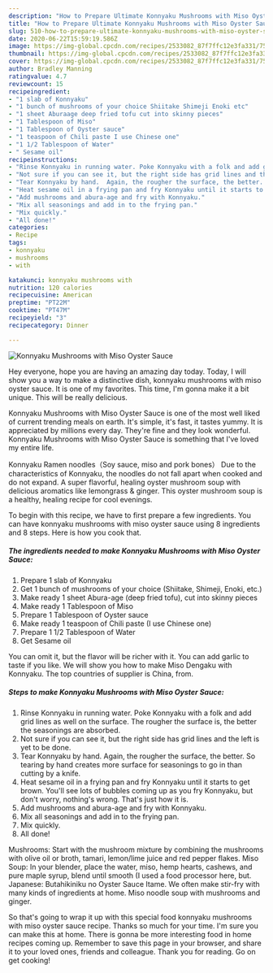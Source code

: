 ```yaml
---
description: "How to Prepare Ultimate Konnyaku Mushrooms with Miso Oyster Sauce"
title: "How to Prepare Ultimate Konnyaku Mushrooms with Miso Oyster Sauce"
slug: 510-how-to-prepare-ultimate-konnyaku-mushrooms-with-miso-oyster-sauce
date: 2020-06-22T15:59:19.586Z
image: https://img-global.cpcdn.com/recipes/2533082_87f7ffc12e3fa331/751x532cq70/konnyaku-mushrooms-with-miso-oyster-sauce-recipe-main-photo.jpg
thumbnail: https://img-global.cpcdn.com/recipes/2533082_87f7ffc12e3fa331/751x532cq70/konnyaku-mushrooms-with-miso-oyster-sauce-recipe-main-photo.jpg
cover: https://img-global.cpcdn.com/recipes/2533082_87f7ffc12e3fa331/751x532cq70/konnyaku-mushrooms-with-miso-oyster-sauce-recipe-main-photo.jpg
author: Bradley Manning
ratingvalue: 4.7
reviewcount: 15
recipeingredient:
- "1 slab of Konnyaku"
- "1 bunch of mushrooms of your choice Shiitake Shimeji Enoki etc"
- "1 sheet Aburaage deep fried tofu cut into skinny pieces"
- "1 Tablespoon of Miso"
- "1 Tablespoon of Oyster sauce"
- "1 teaspoon of Chili paste I use Chinese one"
- "1 1/2 Tablespoon of Water"
- " Sesame oil"
recipeinstructions:
- "Rinse Konnyaku in running water. Poke Konnyaku with a folk and add grid lines as well on the surface.  The rougher the surface is, the better the seasonings are absorbed."
- "Not sure if you can see it, but the right side has grid lines and the left is yet to be done."
- "Tear Konnyaku by hand.  Again, the rougher the surface, the better.  So tearing by hand creates more surface for seasonings to go in than cutting by a knife."
- "Heat sesame oil in a frying pan and fry Konnyaku until it starts to get brown.  You&#39;ll see lots of bubbles coming up as you fry Konnyaku, but don&#39;t worry, nothing&#39;s wrong.  That&#39;s just how it is."
- "Add mushrooms and abura-age and fry with Konnyaku."
- "Mix all seasonings and add in to the frying pan."
- "Mix quickly."
- "All done!"
categories:
- Recipe
tags:
- konnyaku
- mushrooms
- with

katakunci: konnyaku mushrooms with 
nutrition: 120 calories
recipecuisine: American
preptime: "PT22M"
cooktime: "PT47M"
recipeyield: "3"
recipecategory: Dinner

---
```



![Konnyaku Mushrooms with Miso Oyster Sauce](https://img-global.cpcdn.com/recipes/2533082_87f7ffc12e3fa331/751x532cq70/konnyaku-mushrooms-with-miso-oyster-sauce-recipe-main-photo.jpg)

Hey everyone, hope you are having an amazing day today. Today, I will show you a way to make a distinctive dish, konnyaku mushrooms with miso oyster sauce. It is one of my favorites. This time, I'm gonna make it a bit unique. This will be really delicious.

Konnyaku Mushrooms with Miso Oyster Sauce is one of the most well liked of current trending meals on earth. It's simple, it's fast, it tastes yummy. It is appreciated by millions every day. They're fine and they look wonderful. Konnyaku Mushrooms with Miso Oyster Sauce is something that I've loved my entire life.

Konnyaku Ramen noodles（Soy sauce, miso and pork bones） Due to the characteristics of Konnyaku, the noodles do not fall apart when cooked and do not expand. A super flavorful, healing oyster mushroom soup with delicious aromatics like lemongrass &amp; ginger. This oyster mushroom soup is a healthy, healing recipe for cool evenings.


To begin with this recipe, we have to first prepare a few ingredients. You can have konnyaku mushrooms with miso oyster sauce using 8 ingredients and 8 steps. Here is how you cook that.

<!--inarticleads1-->

##### The ingredients needed to make Konnyaku Mushrooms with Miso Oyster Sauce:

1. Prepare 1 slab of Konnyaku
1. Get 1 bunch of mushrooms of your choice (Shiitake, Shimeji, Enoki, etc.)
1. Make ready 1 sheet Abura-age (deep fried tofu), cut into skinny pieces
1. Make ready 1 Tablespoon of Miso
1. Prepare 1 Tablespoon of Oyster sauce
1. Make ready 1 teaspoon of Chili paste (I use Chinese one)
1. Prepare 1 1/2 Tablespoon of Water
1. Get  Sesame oil


You can omit it, but the flavor will be richer with it. You can add garlic to taste if you like. We will show you how to make Miso Dengaku with Konnyaku. The top countries of supplier is China, from. 

<!--inarticleads2-->

##### Steps to make Konnyaku Mushrooms with Miso Oyster Sauce:

1. Rinse Konnyaku in running water. Poke Konnyaku with a folk and add grid lines as well on the surface.  The rougher the surface is, the better the seasonings are absorbed.
1. Not sure if you can see it, but the right side has grid lines and the left is yet to be done.
1. Tear Konnyaku by hand.  Again, the rougher the surface, the better.  So tearing by hand creates more surface for seasonings to go in than cutting by a knife.
1. Heat sesame oil in a frying pan and fry Konnyaku until it starts to get brown.  You&#39;ll see lots of bubbles coming up as you fry Konnyaku, but don&#39;t worry, nothing&#39;s wrong.  That&#39;s just how it is.
1. Add mushrooms and abura-age and fry with Konnyaku.
1. Mix all seasonings and add in to the frying pan.
1. Mix quickly.
1. All done!


Mushrooms: Start with the mushroom mixture by combining the mushrooms with olive oil or broth, tamari, lemon/lime juice and red pepper flakes. Miso Soup: In your blender, place the water, miso, hemp hearts, cashews, and pure maple syrup, blend until smooth (I used a food processor here, but. Japanese: Butahikiniku no Oyster Sauce Itame. We often make stir-fry with many kinds of ingredients at home. Miso noodle soup with mushrooms and ginger. 

So that's going to wrap it up with this special food konnyaku mushrooms with miso oyster sauce recipe. Thanks so much for your time. I'm sure you can make this at home. There is gonna be more interesting food in home recipes coming up. Remember to save this page in your browser, and share it to your loved ones, friends and colleague. Thank you for reading. Go on get cooking!
